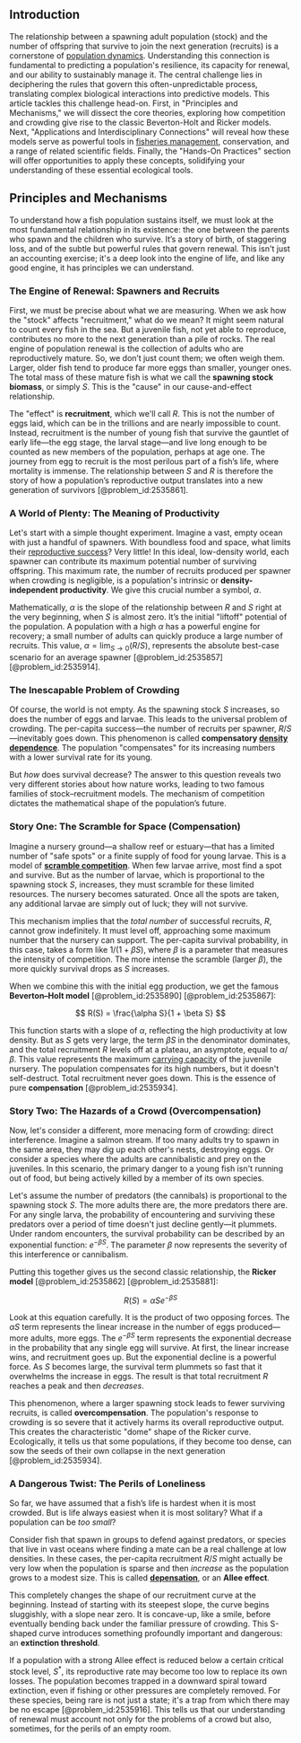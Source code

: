 ## Introduction
The relationship between a spawning adult population (stock) and the number of offspring that survive to join the next generation (recruits) is a cornerstone of [population dynamics](@article_id:135858). Understanding this connection is fundamental to predicting a population's resilience, its capacity for renewal, and our ability to sustainably manage it. The central challenge lies in deciphering the rules that govern this often-unpredictable process, translating complex biological interactions into predictive models. This article tackles this challenge head-on. First, in "Principles and Mechanisms," we will dissect the core theories, exploring how competition and crowding give rise to the classic Beverton-Holt and Ricker models. Next, "Applications and Interdisciplinary Connections" will reveal how these models serve as powerful tools in [fisheries management](@article_id:181961), conservation, and a range of related scientific fields. Finally, the "Hands-On Practices" section will offer opportunities to apply these concepts, solidifying your understanding of these essential ecological tools.

## Principles and Mechanisms

To understand how a fish population sustains itself, we must look at the most fundamental relationship in its existence: the one between the parents who spawn and the children who survive. It’s a story of birth, of staggering loss, and of the subtle but powerful rules that govern renewal. This isn't just an accounting exercise; it's a deep look into the engine of life, and like any good engine, it has principles we can understand.

### The Engine of Renewal: Spawners and Recruits

First, we must be precise about what we are measuring. When we ask how the "stock" affects "recruitment," what do we mean? It might seem natural to count every fish in the sea. But a juvenile fish, not yet able to reproduce, contributes no more to the next generation than a pile of rocks. The real engine of population renewal is the collection of adults who are reproductively mature. So, we don’t just count them; we often weigh them. Larger, older fish tend to produce far more eggs than smaller, younger ones. The total mass of these mature fish is what we call the **spawning stock biomass**, or simply $S$. This is the "cause" in our cause-and-effect relationship.

The "effect" is **recruitment**, which we'll call $R$. This is not the number of eggs laid, which can be in the trillions and are nearly impossible to count. Instead, recruitment is the number of young fish that survive the gauntlet of early life—the egg stage, the larval stage—and live long enough to be counted as new members of the population, perhaps at age one. The journey from egg to recruit is the most perilous part of a fish’s life, where mortality is immense. The relationship between $S$ and $R$ is therefore the story of how a population’s reproductive output translates into a new generation of survivors [@problem_id:2535861].

### A World of Plenty: The Meaning of Productivity

Let's start with a simple thought experiment. Imagine a vast, empty ocean with just a handful of spawners. With boundless food and space, what limits their [reproductive success](@article_id:166218)? Very little! In this ideal, low-density world, each spawner can contribute its maximum potential number of surviving offspring. This maximum rate, the number of recruits produced per spawner when crowding is negligible, is a population's intrinsic or **density-independent productivity**. We give this crucial number a symbol, $\alpha$.

Mathematically, $\alpha$ is the slope of the relationship between $R$ and $S$ right at the very beginning, when $S$ is almost zero. It’s the initial "liftoff" potential of the population. A population with a high $\alpha$ has a powerful engine for recovery; a small number of adults can quickly produce a large number of recruits. This value, $\alpha = \lim_{S \to 0} (R/S)$, represents the absolute best-case scenario for an average spawner [@problem_id:2535857] [@problem_id:2535914].

### The Inescapable Problem of Crowding

Of course, the world is not empty. As the spawning stock $S$ increases, so does the number of eggs and larvae. This leads to the universal problem of crowding. The per-capita success—the number of recruits per spawner, $R/S$—inevitably goes down. This phenomenon is called **compensatory [density dependence](@article_id:203233)**. The population "compensates" for its increasing numbers with a lower survival rate for its young.

But *how* does survival decrease? The answer to this question reveals two very different stories about how nature works, leading to two famous families of stock–recruitment models. The mechanism of competition dictates the mathematical shape of the population’s future.

### Story One: The Scramble for Space (Compensation)

Imagine a nursery ground—a shallow reef or estuary—that has a limited number of "safe spots" or a finite supply of food for young larvae. This is a model of **[scramble competition](@article_id:163877)**. When few larvae arrive, most find a spot and survive. But as the number of larvae, which is proportional to the spawning stock $S$, increases, they must scramble for these limited resources. The nursery becomes saturated. Once all the spots are taken, any additional larvae are simply out of luck; they will not survive.

This mechanism implies that the *total number* of successful recruits, $R$, cannot grow indefinitely. It must level off, approaching some maximum number that the nursery can support. The per-capita survival probability, in this case, takes a form like $1 / (1 + \beta S)$, where $\beta$ is a parameter that measures the intensity of competition. The more intense the scramble (larger $\beta$), the more quickly survival drops as $S$ increases.

When we combine this with the initial egg production, we get the famous **Beverton–Holt model** [@problem_id:2535890] [@problem_id:2535867]:

$$ R(S) = \frac{\alpha S}{1 + \beta S} $$

This function starts with a slope of $\alpha$, reflecting the high productivity at low density. But as $S$ gets very large, the term $\beta S$ in the denominator dominates, and the total recruitment $R$ levels off at a plateau, an asymptote, equal to $\alpha/\beta$. This value represents the maximum [carrying capacity](@article_id:137524) of the juvenile nursery. The population compensates for its high numbers, but it doesn't self-destruct. Total recruitment never goes down. This is the essence of pure **compensation** [@problem_id:2535934].

### Story Two: The Hazards of a Crowd (Overcompensation)

Now, let's consider a different, more menacing form of crowding: direct interference. Imagine a salmon stream. If too many adults try to spawn in the same area, they may dig up each other's nests, destroying eggs. Or consider a species where the adults are cannibalistic and prey on the juveniles. In this scenario, the primary danger to a young fish isn't running out of food, but being actively killed by a member of its own species.

Let's assume the number of predators (the cannibals) is proportional to the spawning stock $S$. The more adults there are, the more predators there are. For any single larva, the probability of encountering and surviving these predators over a period of time doesn't just decline gently—it plummets. Under random encounters, the survival probability can be described by an exponential function: $e^{-\beta S}$. The parameter $\beta$ now represents the severity of this interference or cannibalism.

Putting this together gives us the second classic relationship, the **Ricker model** [@problem_id:2535862] [@problem_id:2535881]:

$$ R(S) = \alpha S e^{-\beta S} $$

Look at this equation carefully. It is the product of two opposing forces. The $\alpha S$ term represents the linear increase in the number of eggs produced—more adults, more eggs. The $e^{-\beta S}$ term represents the exponential decrease in the probability that any single egg will survive. At first, the linear increase wins, and recruitment goes up. But the exponential decline is a powerful force. As $S$ becomes large, the survival term plummets so fast that it overwhelms the increase in eggs. The result is that total recruitment $R$ reaches a peak and then *decreases*.

This phenomenon, where a larger spawning stock leads to fewer surviving recruits, is called **overcompensation**. The population's response to crowding is so severe that it actively harms its overall reproductive output. This creates the characteristic "dome" shape of the Ricker curve. Ecologically, it tells us that some populations, if they become too dense, can sow the seeds of their own collapse in the next generation [@problem_id:2535934].

### A Dangerous Twist: The Perils of Loneliness

So far, we have assumed that a fish’s life is hardest when it is most crowded. But is life always easiest when it is most solitary? What if a population can be *too small*?

Consider fish that spawn in groups to defend against predators, or species that live in vast oceans where finding a mate can be a real challenge at low densities. In these cases, the per-capita recruitment $R/S$ might actually be very low when the population is sparse and then *increase* as the population grows to a modest size. This is called **[depensation](@article_id:183622)**, or an **Allee effect**.

This completely changes the shape of our recruitment curve at the beginning. Instead of starting with its steepest slope, the curve begins sluggishly, with a slope near zero. It is concave-up, like a smile, before eventually bending back under the familiar pressure of crowding. This S-shaped curve introduces something profoundly important and dangerous: an **extinction threshold**.

If a population with a strong Allee effect is reduced below a certain critical stock level, $S^*$, its reproductive rate may become too low to replace its own losses. The population becomes trapped in a downward spiral toward extinction, even if fishing or other pressures are completely removed. For these species, being rare is not just a state; it's a trap from which there may be no escape [@problem_id:2535916]. This tells us that our understanding of renewal must account not only for the problems of a crowd but also, sometimes, for the perils of an empty room.
